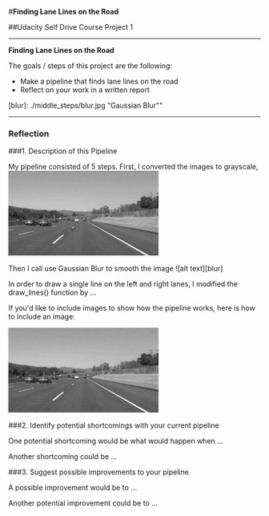 #**Finding Lane Lines on the Road** 

##Udacity Self Drive Course Project 1

---

**Finding Lane Lines on the Road**

The goals / steps of this project are the following:
* Make a pipeline that finds lane lines on the road
* Reflect on your work in a written report


[//]: # (Image References)

[image1]: ./examples/grayscale.jpg "Grayscale"
[blur]: ./middle_steps/blur.jpg "Gaussian Blur""

---

### Reflection

###1. Description of this Pipeline 

My pipeline consisted of 5 steps. 
First, I converted the images to grayscale,
![alt text][image1]

Then I call use Gaussian Blur to smooth the image
![alt text][blur]

In order to draw a single line on the left and right lanes, I modified the draw_lines() function by ...

If you'd like to include images to show how the pipeline works, here is how to include an image: 

![alt text][image1]


###2. Identify potential shortcomings with your current pipeline


One potential shortcoming would be what would happen when ... 

Another shortcoming could be ...


###3. Suggest possible improvements to your pipeline

A possible improvement would be to ...

Another potential improvement could be to ...
